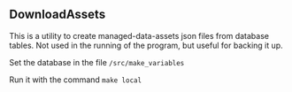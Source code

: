 ## DownloadAssets

This is a utility to create managed-data-assets json files from database tables.
Not used in the running of the program, but useful for backing it up.

Set the database in the file ```/src/make_variables```

Run it with the command ```make local```